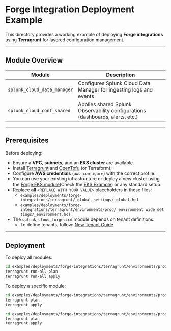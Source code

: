# Forge Integration Deployment Example

This directory provides a working example of deploying **Forge integrations** using **Terragrunt** for layered configuration management.

---

## Module Overview

| Module                      | Description                                                                   |
| --------------------------- | ----------------------------------------------------------------------------- |
| `splunk_cloud_data_manager` | Configures Splunk Cloud Data Manager for ingesting logs and events            |
| `splunk_cloud_conf_shared`  | Applies shared Splunk Observability configurations (dashboards, alerts, etc.) |

---

## Prerequisites

Before deploying:

- Ensure a **VPC**, **subnets**, and an **EKS cluster** are available.
- Install [Terragrunt](https://terragrunt.gruntwork.io/) and [OpenTofu](https://opentofu.org/) (or Terraform).
- Configure **AWS credentials** (`aws configure`) with the correct profile.
- You can use your existing infrastructure or deploy a new cluster using the [Forge EKS module](https://github.com/cisco-open/forge/tree/main/modules/infra/eks)(Check the [EKS Example](./forge_eks.md)) or any standard setup.
- Replace **all** `<REPLACE WITH YOUR VALUE>` placeholders in these files:
  - `examples/deployments/forge-integrations/terragrunt/_global_settings/_global.hcl`
  - `examples/deployments/forge-integrations/terragrunt/environments/prod/_environment_wide_settings/_environment.hcl`
- The `splunk_cloud_forgecicd` module depends on tenant definitions.
  - To define tenants, follow: [New Tenant Guide](./new_tenant.md)

---

## Deployment

To deploy all modules:

```sh
cd examples/deployments/forge-integrations/terragrunt/environments/prod/
terragrunt run-all plan
terragrunt run-all apply
```

To deploy a specific module:

```sh
cd examples/deployments/forge-integrations/terragrunt/environments/prod/splunk_cloud_conf/
terragrunt plan
terragrunt apply
```

```sh
cd examples/deployments/forge-integrations/terragrunt/environments/prod/splunk_cloud_forgecicd/
terragrunt plan
terragrunt apply
```
